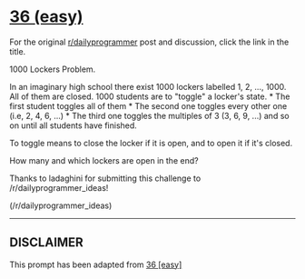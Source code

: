 # [36 (easy)](https://www.reddit.com/r/dailyprogrammer/comments/ruiob/452012_challenge_36_easy/)

For the original [r/dailyprogrammer](https://www.reddit.com/r/dailyprogrammer/) post and discussion, click the link in the title.

1000 Lockers Problem.

In an imaginary high school there exist 1000 lockers labelled 1, 2, ..., 1000. All of them are closed. 1000 students are to "toggle" a locker's state. * The first student toggles all of them * The second one toggles every other one (i.e, 2, 4, 6, ...) * The third one toggles the multiples of 3 (3, 6, 9, ...) and so on until all students have finished.

To toggle means to close the locker if it is open, and to open it if it's closed.

How many and which lockers are open in the end?

Thanks to ladaghini for submitting this challenge to /r/dailyprogrammer_ideas!

(/r/dailyprogrammer_ideas)

----
## **DISCLAIMER**
This prompt has been adapted from [36 [easy]](https://www.reddit.com/r/dailyprogrammer/comments/ruiob/452012_challenge_36_easy/
)
